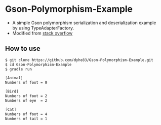 # Gson-Polymorphism-Example
* A simple Gson polymorphism serialization and deserialization example by using TypeAdapterFactory.
* Modified from [stack overflow](https://stackoverflow.com/questions/36780871/gson-deserialize-json-array-with-multiple-object-types/36784255#36784255) 

## How to use
```sh
$ git clone https://github.com/dyhe83/Gson-Polymorphism-Example.git
$ cd Gson-Polymorphism-Example
$ gradle run

[Animal]
Numbers of foot = 0

[Bird]
Numbers of foot = 2
Numbers of eye  = 2

[Cat]
Numbers of foot = 4
Numbers of tail = 1
```

